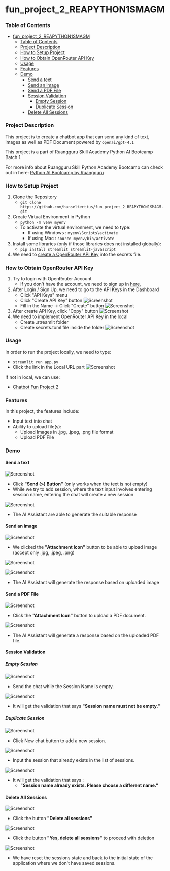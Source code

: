 # fun_project_2_REAPYTHON1SMAGM

### Table of Contents

- [fun\_project\_2\_REAPYTHON1SMAGM](#fun_project_2_reapython1smagm)
    - [Table of Contents](#table-of-contents)
    - [Project Description](#project-description)
    - [How to Setup Project](#how-to-setup-project)
    - [How to Obtain OpenRouter API Key](#how-to-obtain-openrouter-api-key)
    - [Usage](#usage)
    - [Features](#features)
    - [Demo](#demo)
      - [Send a text](#send-a-text)
      - [Send an image](#send-an-image)
      - [Send a PDF File](#send-a-pdf-file)
      - [Session Validation](#session-validation)
        - [Empty Session](#empty-session)
        - [Duplicate Session](#duplicate-session)
      - [Delete All Sessions](#delete-all-sessions)

### Project Description

This project is to create a chatbot app that can send any kind of text, images
as well as PDF Document powered by `openai/gpt-4.1`

This project is a part of Ruangguru Skill Academy Python AI Bootcamp Batch 1.

For more info about Ruangguru Skill Python Academy Bootcamp can check out in
here: [Python AI Bootcamp by Ruangguru](https://rea.ruangguru.com/python-ai)

### How to Setup Project

1. Clone the Repository
   - `git clone https://github.com/hanseltertius/fun_project_2_REAPYTHON1SMAGM.git`
2. Create Virtual Environment in Python
   - `python -m venv myenv`
   - To activate the virtual environment, we need to type:
     - If using Windows : `myenv\Scripts\activate`
     - If using Mac : `source myenv/bin/activate`
3. Install some libraries (only if those libraries does not installed globally):
   - `pip install streamlit streamlit-javascript`
4. We need to [create a OpenRouter API Key](#how-to-obtain-openrouter-api-key)
   into the secrets file.

### How to Obtain OpenRouter API Key

1. Try to login with OpenRouter Account
   - If you don't have the account, we need to sign up in
     [here.](https://openrouter.ai/sign-up)
2. After Login / Sign Up, we need to go to the API Keys in the Dashboard
   - Click "API Keys" menu
   - Click "Create API Key" button
     ![Screenshot](screenshots/Menu%20API%20Key.png)
   - Fill in the Name -> Click "Create" button
     ![Screenshot](screenshots/Create%20a%20Key.png)
3. After create API Key, click "Copy" button
   ![Screenshot](screenshots/Copy%20a%20Token.png)
4. We need to implement OpenRouter API Key in the local
   - Create .streamlit folder
   - Create secrets.toml file inside the folder
     ![Screenshot](screenshots/Define%20the%20Token.png)

### Usage

In order to run the project locally, we need to type:

- `streamlit run app.py`
- Click the link in the Local URL part
  ![Screenshot](screenshots/Running%20the%20project%20in%20localhost.png)

If not in local, we can use:

- [Chatbot Fun Project 2](https://chatbot-fun-project.streamlit.app/)

### Features

In this project, the features include:

- Input text into chat
- Ability to upload file(s):
  - Upload Images in .jpg, .jpeg, .png file format
  - Upload PDF File

### Demo

#### Send a text

![Screenshot](screenshots/Input%20Text.png)

- Click **"Send (>) Button"** (only works when the text is not empty)
- While we try to add session, where the text input involves entering session
  name, entering the chat will create a new session

![Screenshot](screenshots/Input%20Text%20Result.png)

- The AI Assistant are able to generate the suitable response

#### Send an image

![Screenshot](screenshots/Upload%20Image%20Text.png)

- We clicked the **"Attachment Icon"** button to be able to upload image (accept
  only .jpg, .jpeg, .png)

![Screenshot](screenshots/Upload%20Image%20Result.png)

![Screenshot](screenshots/Upload%20Image%20Result%202.png)

- The AI Assistant will generate the response based on uploaded image

#### Send a PDF File

![Screenshot](screenshots/Upload%20PDF%20Text.png)

- Click the **"Attachment Icon"** button to upload a PDF document.

![Screenshot](screenshots/Upload%20PDF%20Result.png)

- The AI Assistant will generate a response based on the uploaded PDF file.

#### Session Validation

##### Empty Session

![Screenshot](screenshots/Empty%20Session%20Input.png)

- Send the chat while the Session Name is empty.

![Screenshot](screenshots/Empty%20Session%20Validation.png)

- It will get the validation that says **"Session name must not be empty."**

##### Duplicate Session

![Screenshot](screenshots/Session%20List.png)

- Click New chat button to add a new session.

![Screenshot](screenshots/Duplicate%20Session%20Text%20Input.png)

- Input the session that already exists in the list of sessions.

![Screenshot](screenshots/Duplicate%20Session%20Validation.png)

- It will get the validation that says :
  - **"Session name already exists. Please choose a different name."**

#### Delete All Sessions

![Screenshot](screenshots/Delete%20All%20Session%20Prompt.png)

- Click the button **"Delete all sessions"**

![Screenshot](screenshots/Delete%20All%20Sessions%20Confirmation.png)

- Click the button **"Yes, delete all sessions"** to proceed with deletion

![Screenshot](screenshots/Delete%20All%20Sessions%20Result.png)

- We have reset the sessions state and back to the initial state of the
  application where we don't have saved sessions.
